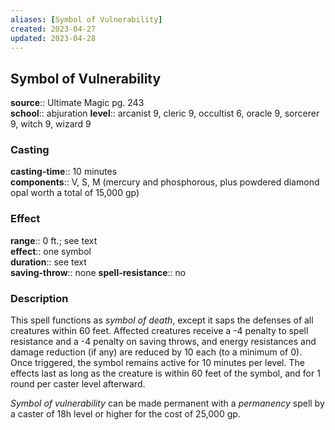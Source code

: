```yaml
---
aliases: [Symbol of Vulnerability]
created: 2023-04-27
updated: 2023-04-28
---
```


## Symbol of Vulnerability

**source**:: Ultimate Magic pg. 243  
**school**:: abjuration
**level**:: arcanist 9, cleric 9, occultist 6, oracle 9, sorcerer 9, witch 9, wizard 9

### Casting

**casting-time**:: 10 minutes  
**components**:: V, S, M (mercury and phosphorous, plus powdered diamond opal worth a total of 15,000 gp)

### Effect

**range**:: 0 ft.; see text  
**effect**:: one symbol  
**duration**:: see text  
**saving-throw**:: none
**spell-resistance**:: no

### Description

This spell functions as *symbol of death*, except it saps the defenses of all creatures within 60 feet. Affected creatures receive a -4 penalty to spell resistance and a -4 penalty on saving throws, and energy resistances and damage reduction (if any) are reduced by 10 each (to a minimum of 0). Once triggered, the symbol remains active for 10 minutes per level. The effects last as long as the creature is within 60 feet of the symbol, and for 1 round per caster level afterward.  
  
*Symbol of vulnerability* can be made permanent with a *permanency* spell by a caster of 18h level or higher for the cost of 25,000 gp.
